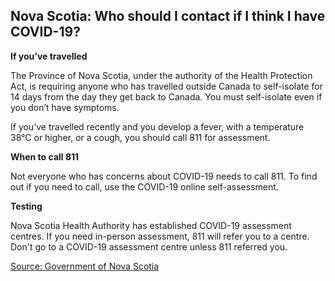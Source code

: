 ## Nova Scotia: Who should I contact if I think I have COVID-19?

**If you’ve travelled**

The Province of Nova Scotia, under the authority of the Health Protection Act, is requiring anyone who has travelled outside Canada to self-isolate for 14 days from the day they get back to Canada. You must self-isolate even if you don’t have symptoms.

If you’ve travelled recently and you develop a fever, with a temperature 38°C or higher, or a cough, you should call 811 for assessment.

**When to call 811**

Not everyone who has concerns about COVID-19 needs to call 811. To find out if you need to call, use the COVID-19 online self-assessment.

**Testing**

Nova Scotia Health Authority has established COVID-19 assessment centres. If you need in-person assessment, 811 will refer you to a centre. Don't go to a COVID-19 assessment centre unless 811 referred you.

[Source: Government of Nova Scotia](https://novascotia.ca/coronavirus/)
